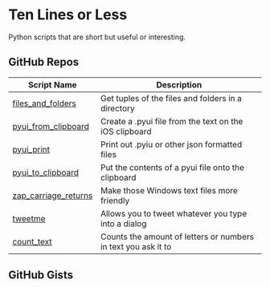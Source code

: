 # Ten Lines or Less

Python scripts that are short but useful or interesting.

GitHub Repos
------------

| Script Name                 | Description   | 
| --------------------------- | ------------- | 
| [files_and_folders][ccc]    | Get tuples of the files and folders in a directory |
| [pyui_from_clipboard][ccc]  | Create a .pyui file from the text on the iOS clipboard |
| [pyui_print][ccc]           | Print out .pyiu or other json formatted files |
| [pyui_to_clipboard][ccc]    | Put the contents of a pyui file onto the clipboard |
| [zap_carriage_returns][ccc] | Make those Windows text files more friendly |
| [tweetme][tjferry14] | Allows you to tweet whatever you type into a dialog |
| [count_text][tjferry14] | Counts the amount of letters or numbers in text you ask it to |

GitHub Gists
------------

[ccc]: https://github.com/cclauss/Ten-lines-or-less
[tjferry14]: https://github.com/tjferry14/My-Pythonista-Projects
